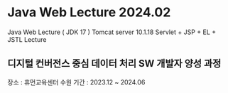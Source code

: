 # Java Web Lecture 2024.02
Java Web Lecture ( JDK 17 )
Tomcat server 10.1.18
Servlet + JSP + EL + JSTL Lecture

## 디지털 컨버전스 중심 데이터 처리 SW 개발자 양성 과정
장소 : 휴먼교육센터 수원
기간 : 2023.12 ~ 2024.06
